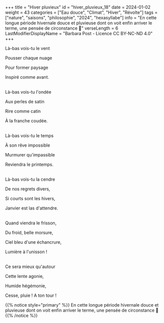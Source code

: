 +++
title = "Hiver pluvieux"
id = "hiver_pluvieux_18"
date = 2024-01-02
weight = 43
categories = ["Eau douce", "Climat", "Hiver", "Révolte"]
tags = ["nature", "saisons", "philosophie", "2024", "hexasyllabe"]
info = "En cette longue période hivernale douce et pluvieuse dont on voit enfin arriver le terme, une pensée de circonstance 🙂"
verseLength = 6
LastModifierDisplayName = "Barbara Post - Licence CC BY-NC-ND 4.0"
+++

Là-bas vois-tu le vent

Pousser chaque nuage

Pour former paysage

Inspiré comme avant.

 \
Là-bas vois-tu l'ondée

Aux perles de satin

Rire comme catin

À la franche coudée.

 \
Là-bas vois-tu le temps 

À son rêve impossible 

Murmurer qu'impassible

Reviendra le printemps.

 \
Là-bas vois-tu la cendre

De nos regrets divers,

Si courts sont les hivers,

Janvier est las d'attendre.

 \
Quand viendra le frisson,

Du froid, belle morsure,

Ciel bleu d'une échancrure,

Lumière à l'unisson !

 \
Ce sera mieux qu'autour

Cette lente agonie,

Humide hégémonie,

Cesse, pluie ! A ton tour !

{{% notice style="primary" %}}
En cette longue période hivernale douce et pluvieuse dont on voit enfin arriver le terme, une pensée de circonstance 🙂
{{% /notice %}}
